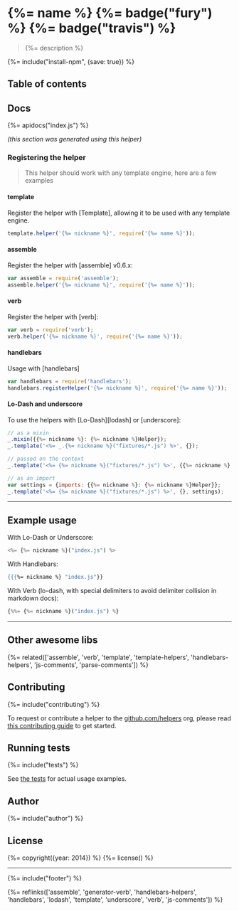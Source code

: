 # {%= name %} {%= badge("fury") %} {%= badge("travis") %}

> {%= description %}

{%= include("install-npm", {save: true}) %}

## Table of contents

<!-- toc -->


## Docs
{%= apidocs("index.js") %}

_(this section was generated using this helper)_


### Registering the helper

> This helper should work with any template engine, here are a few examples


#### template

Register the helper with [Template], allowing it to be used with any template engine.

```js
template.helper('{%= nickname %}', require('{%= name %}'));
```

#### assemble

Register the helper with [assemble] v0.6.x:

```js
var assemble = require('assemble');
assemble.helper('{%= nickname %}', require('{%= name %}'));
```

#### verb

Register the helper with [verb]:

```js
var verb = require('verb');
verb.helper('{%= nickname %}', require('{%= name %}'));
```


#### handlebars

Usage with [handlebars]

```js
var handlebars = require('handlebars');
handlebars.registerHelper('{%= nickname %}', require('{%= name %}'));
```


#### Lo-Dash and underscore

To use the helpers with [Lo-Dash][lodash] or [underscore]:

```js
// as a mixin
_.mixin({{%= nickname %}: {%= nickname %}Helper});
_.template('<%= _.{%= nickname %}("fixtures/*.js") %>', {});

// passed on the context
_.template('<%= {%= nickname %}("fixtures/*.js") %>', {{%= nickname %}: {%= nickname %}Helper});

// as an import
var settings = {imports: {{%= nickname %}: {%= nickname %}Helper}};
_.template('<%= {%= nickname %}("fixtures/*.js") %>', {}, settings);
```

***

## Example usage

With Lo-Dash or Underscore:

```js
<%= {%= nickname %}("index.js") %>
```

With Handlebars:

```handlebars
{{{%= nickname %} "index.js"}}
```

With Verb (lo-dash, with special delimiters to avoid delimiter collision in markdown docs):

```js
{%%= {%= nickname %}("index.js") %}
```

***


## Other awesome libs
{%= related(['assemble', 'verb', 'template', 'template-helpers', 'handlebars-helpers', 'js-comments', 'parse-comments']) %}

## Contributing
{%= include("contributing") %}

To request or contribute a helper to the [github.com/helpers][helpers] org, please read [this contributing guide][guide] to get started.

## Running tests
{%= include("tests") %}

See [the tests](./test.js) for actual usage examples.

## Author
{%= include("author") %}

## License
{%= copyright({year: 2014}) %}
{%= license() %}

***

{%= include("footer") %}

<!-- reference links -->

{%= reflinks(['assemble', 'generator-verb', 'handlebars-helpers', 'handlebars', 'lodash', 'template', 'underscore', 'verb', 'js-comments']) %}


<!-- local links -->

[helpers]: https://github.com/helpers
[guide]: https://github.com/helpers/requests
